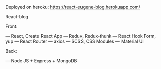 Deployed on heroku: https://react-eugene-blog.herokuapp.com/ 

React-blog

Front:

— React, Create React App 
— Redux, Redux-thunk
— React Hook Form, yup
— React Router
— axios
— SCSS, CSS Modules
— Material UI

Back:

— Node JS + Express + MongoDB